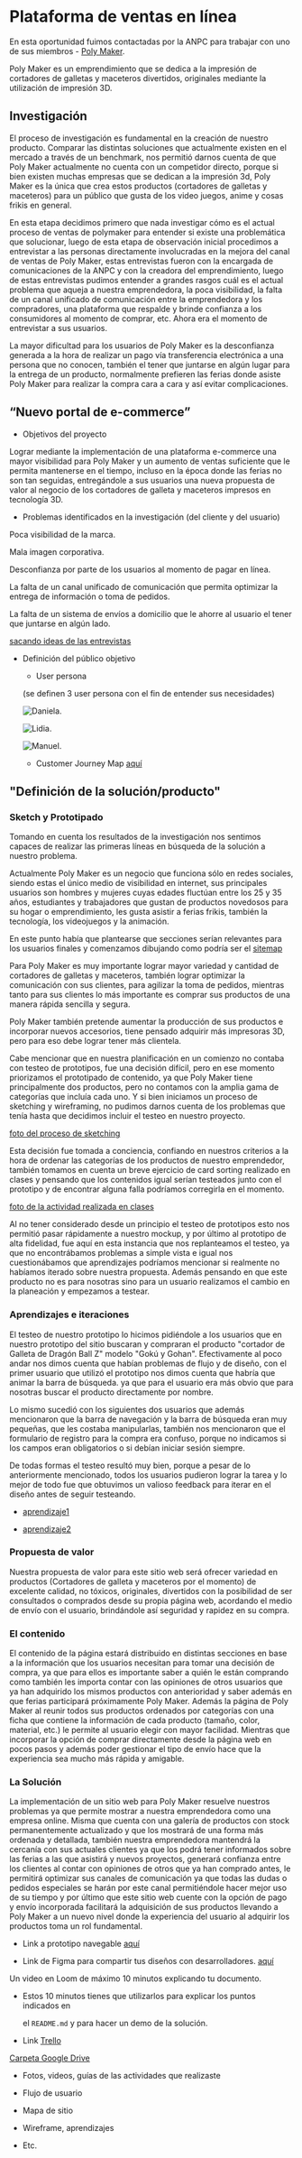 # Plataforma de ventas en línea

En esta oportunidad fuimos contactadas por la ANPC para trabajar con uno de sus miembros - [Poly Maker](https://www.instagram.com/poly_maker/).



Poly Maker es un emprendimiento que se dedica a la impresión de cortadores de galletas y maceteros divertidos, originales mediante la utilización de impresión 3D.



## Investigación



El proceso de investigación es fundamental en la creación de nuestro producto. Comparar las distintas soluciones que actualmente existen en el mercado a través de un benchmark, nos permitió darnos cuenta de que Poly Maker actualmente no cuenta con un competidor directo, porque si bien existen muchas empresas que se dedican a la impresión 3d, Poly Maker es la única que crea estos productos (cortadores de galletas y maceteros) para un público que gusta de los video juegos, anime y cosas frikis en general.



En esta etapa decidimos primero que nada investigar cómo es el actual  proceso de ventas de polymaker para entender si existe una problemática que solucionar, luego de esta etapa de observación inicial procedimos a entrevistar a las personas directamente involucradas en la mejora del canal de ventas de Poly Maker, estas entrevistas fueron con la encargada de comunicaciones de la ANPC y con la creadora del emprendimiento, luego de estas entrevistas pudimos entender a grandes rasgos cuál es el actual problema que aqueja a nuestra emprendedora, la poca visibilidad, la falta de un canal unificado de comunicación entre la emprendedora y los compradores, una plataforma que respalde y brinde confianza a los consumidores al momento de comprar, etc. Ahora era el momento de entrevistar a sus usuarios.



La mayor dificultad para los usuarios de Poly Maker es la desconfianza generada a la hora de realizar un pago vía transferencia electrónica a una persona que no conocen, también el tener que juntarse en algún lugar para la entrega de un producto, normalmente prefieren las ferias donde asiste Poly Maker para realizar la compra cara a cara y así evitar complicaciones.





## “Nuevo portal de e-commerce”



* Objetivos del proyecto 

Lograr mediante la implementación de una plataforma e-commerce una mayor visibilidad para Poly Maker y un aumento de ventas suficiente que le permita mantenerse en el tiempo, incluso en la época donde las ferias no son tan seguidas, entregándole a sus usuarios una nueva propuesta de valor al negocio de los cortadores de galleta y maceteros impresos en tecnología 3D.



* Problemas identificados en la investigación (del cliente y del usuario)

Poca visibilidad de la marca.

Mala imagen corporativa.

Desconfianza por parte de los usuarios al momento de pagar en línea.

La falta de un canal unificado de comunicación que permita optimizar la entrega de información o toma de pedidos.

La falta de un sistema de envíos a domicilio que le ahorre al usuario el tener que juntarse en algún lado.



[sacando ideas de las entrevistas](https://drive.google.com/file/d/1-ZkyQycN8WyjmSUGGeIObb75JcSN2xfH/view?usp=sharing )



* Definición del público objetivo

    * User persona 

    (se definen 3 user persona con el fin de entender sus necesidades)

    ![Daniela](/Users/admti/Desktop/Laboratoria/scl-2018-01-ux-marketplace/img/userPerson/Daniela.png).

    ![Lidia](/Users/admti/Desktop/Laboratoria/scl-2018-01-ux-marketplace/img/userPerson/lidia.png).

    ![Manuel](/Users/admti/Desktop/Laboratoria/scl-2018-01-ux-marketplace/img/userPerson/manuel.png).



    * Customer Journey Map [aquí](https://drive.google.com/file/d/1-KgeUGA6iJVMcMGTwM2cgFs6480y6mk0/view?usp=sharing)



## "Definición de la solución/producto"



### Sketch y Prototipado



Tomando en cuenta los resultados de la investigación nos sentimos capaces de realizar las primeras líneas en búsqueda de la solución a nuestro problema.



Actualmente Poly Maker es un negocio que funciona sólo en redes sociales, siendo estas el único medio de visibilidad en internet, sus principales usuarios son hombres y mujeres cuyas edades fluctúan entre los 25 y 35 años, estudiantes y trabajadores que gustan de productos novedosos para su hogar o emprendimiento, les gusta asistir a ferias frikis, también la tecnología, los videojuegos y la animación.



En este punto había que plantearse que secciones serían relevantes para los usuarios finales y comenzamos dibujando como podría ser el [sitemap](https://docs.google.com/presentation/d/1zmIvrBdFkKEa0eVRvY5_kkMRRDcKO5RS9hhlJDVPUW8/edit?usp=sharing)



Para Poly Maker es muy importante lograr mayor variedad y cantidad de cortadores de galletas y maceteros, también lograr optimizar la comunicación con sus clientes, para agilizar la toma de pedidos, mientras tanto para sus clientes lo más importante es comprar sus productos de una manera rápida sencilla y segura.

Poly Maker también pretende aumentar la producción de sus productos e incorporar nuevos accesorios, tiene pensado adquirir más impresoras 3D, pero para eso debe lograr tener más clientela.



Cabe mencionar que en nuestra planificación en un comienzo no contaba con testeo de prototipos, fue una decisión difícil, pero en ese momento priorizamos el prototipado de contenido, ya que Poly Maker tiene principalmente dos productos, pero no contamos con la amplia gama de categorías que incluía cada uno. Y si bien iniciamos un proceso de sketching y wireframing, no pudimos darnos cuenta de los problemas que tenía hasta que decidimos incluir el testeo en nuestro proyecto.



[foto del proceso de sketching](https://drive.google.com/file/d/1gENXuS3uzt_FFfANdwOHo1yEc4YvL1-M/view?usp=sharing)





Esta decisión fue tomada a conciencia, confiando en nuestros criterios a la hora de ordenar las categorías de los productos de nuestro emprendedor, también tomamos en cuenta un breve ejercicio de card sorting realizado en clases y pensando que los contenidos igual serían testeados junto con el prototipo y de encontrar alguna falla podríamos corregirla en el momento.


[foto de la actividad realizada en clases](https://drive.google.com/file/d/1HqeQ86qvrXsVO0Dv3mlIPBD7KuVEH0ai/view?usp=sharing)



Al no tener considerado desde un principio el testeo de prototipos esto nos permitió pasar rápidamente a nuestro mockup, y por último al prototipo de alta fidelidad, fue aquí en esta instancia que nos replanteamos el testeo, ya que no encontrábamos problemas a simple vista e igual nos cuestionábamos que aprendizajes podríamos mencionar si realmente no habíamos iterado sobre nuestra propuesta. Además pensando en que este producto no es para nosotras sino para un usuario realizamos el cambio en la planeación y empezamos a testear.



### Aprendizajes e iteraciones



El testeo de nuestro prototipo lo hicimos pidiéndole a los usuarios que en nuestro prototipo del sitio buscaran y compraran el producto "cortador de Galleta de Dragón Ball Z" modelo "Gokú y Gohan". Efectivamente al poco andar nos dimos cuenta que habían problemas de flujo y de diseño, con el primer usuario que utilizó el prototipo nos dimos cuenta que habría que animar la barra de búsqueda. ya que para el usuario era más obvio que para nosotras buscar el producto directamente por nombre.



Lo mismo sucedió con los siguientes dos usuarios que además mencionaron que la barra de navegación y la barra de búsqueda eran muy pequeñas, que les costaba manipularlas, también nos mencionaron que el formulario de registro para la compra era confuso, porque no indicamos si los campos eran obligatorios o si debían iniciar sesión siempre.



De todas formas el testeo resultó muy bien, porque a pesar de lo anteriormente mencionado, todos los usuarios pudieron lograr la tarea y lo mejor de todo fue que obtuvimos un valioso feedback para iterar en el diseño antes de seguir testeando.







* [aprendizaje1](https://drive.google.com/file/d/15pzNHdcET9LQ4gJZC-3Vfu-w131ZzZJZ/view?usp=sharing)



* [aprendizaje2](https://drive.google.com/file/d/1msifD-CJhMsokqZ1Qpc-dw-2Vhgtmyzd/view?usp=sharing)



### Propuesta de valor 



Nuestra propuesta de valor para este sitio web será ofrecer variedad en productos (Cortadores de galleta y maceteros por el momento) de excelente calidad, no tóxicos, originales, divertidos con la posibilidad de ser consultados o comprados desde su propia página web, acordando el medio de envío con el usuario, brindándole así seguridad y rapidez en su compra.



### El contenido



El contenido de la página estará distribuido en distintas secciones en base a la información que los usuarios necesitan para tomar una decisión de compra, ya que para ellos es importante saber a quién le están comprando como también les importa contar con las opiniones de otros usuarios que ya han adquirido los mismos productos con anterioridad y saber además en que ferias participará próximamente Poly Maker. Además la página de Poly Maker al reunir todos sus productos ordenados por categorías con una ficha que contiene la información de cada producto (tamaño, color, material, etc.) le permite al usuario elegir con mayor facilidad. Mientras que incorporar la opción de comprar directamente desde la página web en pocos pasos y además poder gestionar el tipo de envío hace que la experiencia sea mucho más rápida y amigable.



### La Solución 



La implementación de un sitio web para Poly Maker resuelve nuestros problemas ya que permite mostrar a nuestra emprendedora como una empresa online. Misma que cuenta con una galería de productos con stock permanentemente actualizado y que los mostrará de una forma más ordenada y detallada, también nuestra emprendedora mantendrá la cercanía con sus actuales clientes ya que los podrá tener informados sobre las ferias a las que asistirá y nuevos proyectos, generará confianza entre los clientes al contar con opiniones de otros que ya han comprado antes, le permitirá optimizar sus canales de comunicación ya que todas las dudas o pedidos especiales se harán por este canal permitiéndole hacer mejor uso de su tiempo y por último que este sitio web cuente con la opción de pago y envío incorporada facilitará la adquisición de sus productos llevando a Poly Maker a un nuevo nivel donde la experiencia del usuario al adquirir los productos toma un rol fundamental.





* Link a prototipo navegable [aquí](https://www.figma.com/proto/0HJH7Y4DLTVU3m8h3x1sCbAT/Untitled?node-id=2%3A0&scaling=min-zoom&redirected=1)





* Link de Figma para compartir tus diseños con desarrolladores. [aquí](https://www.figma.com/file/0HJH7Y4DLTVU3m8h3x1sCbAT/Untitled?node-id=2%3A0)



Un video en Loom de máximo 10 minutos explicando tu documento.

* Estos 10 minutos tienes que utilizarlos para explicar los puntos indicados en

  el `README.md` y para hacer un demo de la solución.



* Link [Trello](https://trello.com/b/dcWd39Sf/plataforma-de-ventas-en-l%C3%ADnea)



[Carpeta Google Drive](https://drive.google.com/open?id=1bOBceZfpAGXA5EHy9DFOfa_sny_pfahD)



* Fotos, videos, guías de las actividades que realizaste

* Flujo de usuario

* Mapa de sitio

* Wireframe, aprendizajes

* Etc.
